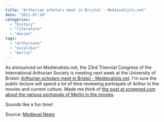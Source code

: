 ```yaml
---
title: "Arthurian scholars meet in Bristol - Medievalists.net"
date: "2011-07-24"
categories: 
  - "history"
  - "literature"
  - "movies"
tags: 
  - "arthuriana"
  - "excalibur"
  - "merlin"
---
```


As announced on Medievalists.net, the 23rd Triennial Congress of the International Arthurian Society is meeting next week at the University of Bristol: [Arthurian scholars meet in Bristol - Medievalists.net](http://www.medievalists.net/2011/07/22/arthurian-scholars-meet-in-bristol/). I'm sure the public lecture will spend a lot of time reviewing portrayals of Arthur in the movies and current culture. Made me think of [the post at screened.com about the various portrayals of Merlin in the movies](http://www.screened.com/news/merlin-through-the-years/2588/).

Sounds like a fun time!

Source: [Medieval News](http://medievalnews.blogspot.com/2011/07/arthurian-scholars-meet-in-bristol.html)
